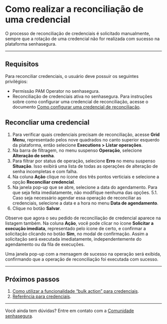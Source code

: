 # Como realizar a reconciliação de uma credencial

O processo de reconciliação de credenciais é solicitado manualmente, sempre que a rotação de uma credencial não for realizada com sucesso na plataforma senhasegura.

***

## Requisitos
Para reconciliar credenciais, o usuário deve possuir os seguintes privilégios:
* Permissão PAM Operator no senhasegura.
* Reconciliação de credenciais ativa no senhasegura. Para instruções sobre como configurar uma credencial de reconciliação, acesse o documento [Como configurar uma credencial de reconciliação](/v3-33/docs/pt/pam-how-to-configure-a-reconciliation-credential).

## Reconcliar uma credencial

1. Para verificar quais credenciais precisam de reconciliação, acesse **Grid Menu**, representado pelos nove quadrados no canto superior esquerdo da plataforma, então selecione **Executions > Listar operações**.
2. Na barra de filtragem, no menu suspenso **Operação**, selecione **Alteração de senha**. 
3. Para filtrar por status de operação, selecione **Erro** no menu suspenso **Situação**. Isso exibirá uma lista de todas as operações de alteração de senha incompletas e com falha.
4. Na coluna **Ação** clique no ícone dos três pontos verticiais e selecione a opção **Reconciliar credencial**.
5. Na janela pop-up que se abre, selecione a data do agendamento. Para que seja feita imediatamente, não modifique nenhuma das opções. 
    5.1. Caso seja necessário agendar essa operação de reconciliar as credenciais, selecione a data e a hora no menu **Data de agendamento**.
6. Clique no botão **Salvar**.

Observe que agora o seu pedido de reconciliação de credencial aparece na listagem também. Na coluna **Ação**, você pode clicar no ícone **Solicitar a execução imediata**, representado pelo ícone de certo, e confirmar a solicitação clicando no botão **Sim**, no modal de confirmação. Assim a solicitação será executada imediatamente, independentemente do agendamento ou da fila de execuções.

Uma janela pop-up com a mensagem de sucesso na operação será exibida, confirmando que a operação de reconciliação foi executada com sucesso.

***

## Próximos passos
1. [Como utilizar a funcionalidade “bulk action” para credenciais](/v3-33/docs/pt/pam-how-to-use-the-bulk-action-feature-for-credentials).
2. [Referência para credenciais](/v3-33/docs/pt/pam-reference-for-credentials).

***

Você ainda tem dúvidas? Entre em contato com a [Comunidade senhasegura](https://community.senhasegura.io/).